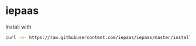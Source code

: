 # iepaas

Install with

```sh
curl -o- https://raw.githubusercontent.com/iepaas/iepaas/master/install.sh | bash
```
